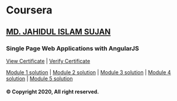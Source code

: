 # Coursera

## [MD. JAHIDUL ISLAM SUJAN](https://jahidofficial.github.io)

### Single Page Web Applications with AngularJS

[View Certificate](https://jahidofficial.github.io/MyCourses/Certificates/8V4JVQ2XQZEG.jpg) | [Verify Certificate](https://www.coursera.org/verify/8V4JVQ2XQZEG)

[Module 1 solution](https://jahidofficial.github.io/MyCourses/Coursera/single-page-web-applications-with-angularjs/module1-solution/) | 
[Module 2 solution](https://jahidofficial.github.io/MyCourses/Coursera/single-page-web-applications-with-angularjs/module2-solution/) | 
[Module 3 solution](https://jahidofficial.github.io/MyCourses/Coursera/single-page-web-applications-with-angularjs/module3-solution/) | 
[Module 4 solution](https://jahidofficial.github.io/MyCourses/Coursera/single-page-web-applications-with-angularjs/module4-solution/) | 
[Module 5 solution](https://jahidofficial.github.io/MyCourses/Coursera/single-page-web-applications-with-angularjs/module5-solution/) 


#### &copy; Copyright 2020, All right reserved.